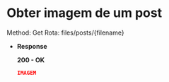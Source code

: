 # Obter imagem de um post

Method: Get
Rota: files/posts/{filename}

- **Response**

    **200 - OK**

    ```json
    IMAGEM
    ```